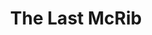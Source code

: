 ---
layout: portfolios
title: The Last McRib
thumb_image: /assets/images/placeholder-2.png
video_url: 'https://player.vimeo.com/video/244576471'
client: McDonald's
agency: We Are Unlimited
category: ["animação", "2d"]
description_text: 
---